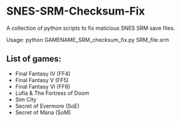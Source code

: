# SNES-SRM-Checksum-Fix
A collection of python scripts to fix malicious SNES SRM save files.

Usage:
python GAMENAME_SRM_checksum_fix.py SRM_file.srm


List of games:
--------------
 * Final Fantasy IV (FF4)
 * Final Fantasy V  (FF5)
 * Final Fantasy VI (FF6)
 * Lufia & The Fortress of Doom
 * Sim City
 * Secret of Evermore (SoE)
 * Secret of Mana     (SoM)

